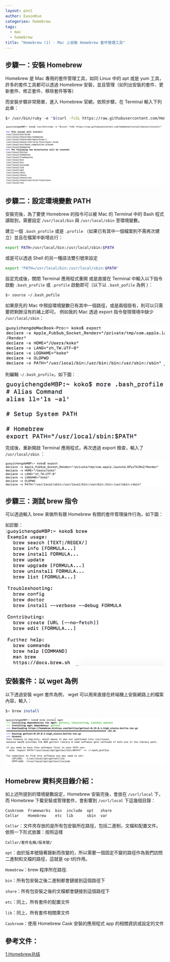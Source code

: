 ```yaml
---
layout: post
author: EasonKuo
categories: homebrew
tags:
  - mac
  - homebrew
title: "Homebrew (1) - Mac 上安裝 Homebrew 套件管理工具"
---
```

## 步驟一：安裝 Homebrew 

Homebrew 是 Mac 專用的套件管理工具，如同 Linux 中的 apt 或是 yum 工具，許多的套件工具都可以透過 Homebrew 安裝，並且管理（如列出安裝的套件、更新套件、修正套件、移除套件等等）

而安裝步驟非常簡單，進入 Homebrew 官網，依照步驟，在 Terminal 輸入下列此串：

```bash
$> /usr/bin/ruby -e "$(curl -fsSL https://raw.githubusercontent.com/Homebrew/install/master/install)"
```

<!-- more -->

![安裝 Homebrew](/static/posts/mac-install-homebrew/1-install-homebrew-on-mac.png)

## 步驟二：設定環境變數 PATH

安裝完後，為了要使 Homebrew 的指令可以被 Mac 的 Terminal 中的 Bash 程式讀取到，需要設定 `/usr/local/bin` 與 `/usr/local/sbin` 至環境變數。

建立一個 `.bash_profile` 或是 `.profile` （如果已有其中一個檔案則不需再次建立）並且在檔案中新增此行：

```bash
export PATH=/usr/local/bin:/usr/local/sbin:$PATH
```

或是可以透過 Shell 的另一種語法雙引號來設定

```bash
export "PATH=/usr/local/bin:/usr/local/sbin:$PATH"
```

設定完成後，關閉 Terminal 應用程式重開 或是直接在 Terminal 中輸入以下指令啟動 `.bash_profile` 或 `.profile` 啟動即可（以下以 `.bash_pofile` 為例 ）：

```bash
$> source ~/.bash_pofile
```

如果原先的 Mac 中預設環境變數已有其中一個路徑，或是兩個皆有，則可以只需要把剩餘沒有的補上即可。
例如我的 Mac 透過 export 指令發現環境中缺少 `/usr/local/sbin`：

![export 檢查環境變數](/static/posts/mac-install-homebrew/2-check-export-env.png)

則編輯 `~/.bash_profile`，如下圖：

![編輯 edit_profile](/static/posts/mac-install-homebrew/3-edit-bash-profile.png)

完成後，重新開啟 Terminal 應用程式，再次透過 export 檢查，輸入了 `/usr/local/sbin` ：

![查看環境變數](/static/posts/mac-install-homebrew/4-export-new-env.png)

## 步驟三：測試 brew 指令

可以透過輸入 brew 來做所有跟 Homebrew 有關的套件管理操作行為，如下圖：

如診斷：
![測試 brew 指令](/static/posts/mac-install-homebrew/5-test-brew.png)

## 安裝套件：以 wget 為例
以下透過安裝 wget 套件為例， wget 可以用來直接在終端機上安裝網路上的檔案內容，輸入：

```bash
$> brew install
```

![安裝 wget](/static/posts/mac-install-homebrew/6-ex-install-wget.png)

## Homebrew 資料夾目錄介紹：

如上述所提到的環境變數設定，Homebrew 安裝完後，會放在 `/usrl/local` 下，而 Homebrew 下載安裝或管理套件，會影響到  `/usrl/local`  下這幾個目錄：

```
Caskroom  Frameworks  bin  include  opt   share
Cellar    Homebrew    etc  lib      sbin  var
```

`Cellar`：文件夾存放的是所有包安裝所在路徑，包括二進制，文檔和配置文件。依照一下形式放置：按照這樣 

```
Cellar/套件名稱/版本號/
```

`opt`：由於版本號隨著跟新而改變的，所以需要一個固定不變的路徑作為我們訪問二進制和文檔的路徑，這就是 op t的作用。

`Homebrew`：brew 程序所在路徑.

`bin`：所有包安裝之後二進制都會鏈接到這個路徑下

`share`：所有包安裝之後的文檔都會鏈接到這個路徑下

`etc`：同上，所有套件的配置文件

`lib`：同上，所有套件相關庫文件

`Caskroom`：使用 Homebrew Cask 安裝的應用程式 app 的相關資訊或設定的文件

## 參考文件：
[1.Homebrew总结](https://www.jianshu.com/p/8ad7056b243f)